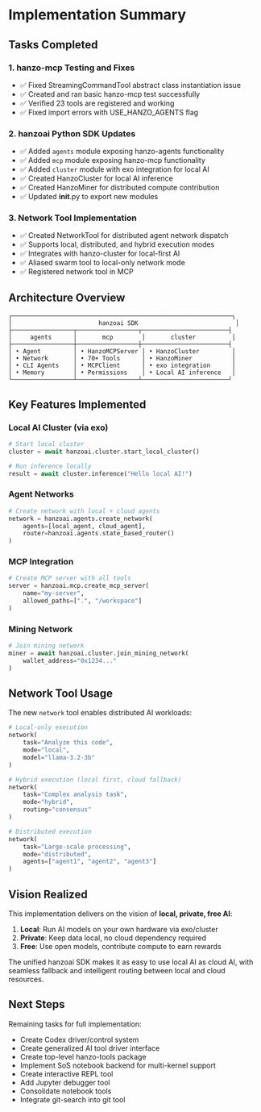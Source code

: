 # Implementation Summary

## Tasks Completed

### 1. hanzo-mcp Testing and Fixes
- ✅ Fixed StreamingCommandTool abstract class instantiation issue
- ✅ Created and ran basic hanzo-mcp test successfully
- ✅ Verified 23 tools are registered and working
- ✅ Fixed import errors with USE_HANZO_AGENTS flag

### 2. hanzoai Python SDK Updates
- ✅ Added `agents` module exposing hanzo-agents functionality
- ✅ Added `mcp` module exposing hanzo-mcp functionality 
- ✅ Added `cluster` module with exo integration for local AI
- ✅ Created HanzoCluster for local AI inference
- ✅ Created HanzoMiner for distributed compute contribution
- ✅ Updated __init__.py to export new modules

### 3. Network Tool Implementation
- ✅ Created NetworkTool for distributed agent network dispatch
- ✅ Supports local, distributed, and hybrid execution modes
- ✅ Integrates with hanzo-cluster for local-first AI
- ✅ Aliased swarm tool to local-only network mode
- ✅ Registered network tool in MCP

## Architecture Overview

```
┌─────────────────────────────────────────────────────────────┐
│                        hanzoai SDK                           │
├─────────────────┬─────────────────┬────────────────────────┤
│     agents      │       mcp        │       cluster          │
├─────────────────┼─────────────────┼────────────────────────┤
│ • Agent         │ • HanzoMCPServer │ • HanzoCluster         │
│ • Network       │ • 70+ Tools      │ • HanzoMiner           │
│ • CLI Agents    │ • MCPClient      │ • exo integration      │
│ • Memory        │ • Permissions    │ • Local AI inference   │
└─────────────────┴─────────────────┴────────────────────────┘
```

## Key Features Implemented

### Local AI Cluster (via exo)
```python
# Start local cluster
cluster = await hanzoai.cluster.start_local_cluster()

# Run inference locally
result = await cluster.inference("Hello local AI!")
```

### Agent Networks
```python
# Create network with local + cloud agents
network = hanzoai.agents.create_network(
    agents=[local_agent, cloud_agent],
    router=hanzoai.agents.state_based_router()
)
```

### MCP Integration
```python
# Create MCP server with all tools
server = hanzoai.mcp.create_mcp_server(
    name="my-server",
    allowed_paths=[".", "/workspace"]
)
```

### Mining Network
```python
# Join mining network
miner = await hanzoai.cluster.join_mining_network(
    wallet_address="0x1234..."
)
```

## Network Tool Usage

The new `network` tool enables distributed AI workloads:

```python
# Local-only execution
network(
    task="Analyze this code",
    mode="local",
    model="llama-3.2-3b"
)

# Hybrid execution (local first, cloud fallback)
network(
    task="Complex analysis task",
    mode="hybrid",
    routing="consensus"
)

# Distributed execution
network(
    task="Large-scale processing",
    mode="distributed",
    agents=["agent1", "agent2", "agent3"]
)
```

## Vision Realized

This implementation delivers on the vision of **local, private, free AI**:

1. **Local**: Run AI models on your own hardware via exo/cluster
2. **Private**: Keep data local, no cloud dependency required  
3. **Free**: Use open models, contribute compute to earn rewards

The unified hanzoai SDK makes it as easy to use local AI as cloud AI, with seamless fallback and intelligent routing between local and cloud resources.

## Next Steps

Remaining tasks for full implementation:
- Create Codex driver/control system
- Create generalized AI tool driver interface
- Create top-level hanzo-tools package
- Implement SoS notebook backend for multi-kernel support
- Create interactive REPL tool
- Add Jupyter debugger tool
- Consolidate notebook tools
- Integrate git-search into git tool